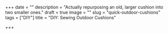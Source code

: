+++
date = ""
description = "Actually repurposing an old, larger cushion into two smaller ones."
draft = true
image = ""
slug = "quick-outdoor-cushions"
tags = ["DIY"]
title = "DIY: Sewing Outdoor Cushions"

+++
